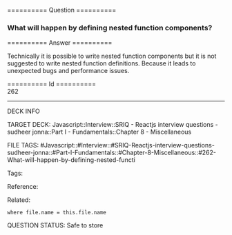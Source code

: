 ========== Question ==========  

### What will happen by defining nested function components?  

========== Answer ==========  

Technically it is possible to write nested function components but it is not suggested to write nested function definitions. Because it leads to unexpected bugs and performance issues.

========== Id ==========  
262

---

DECK INFO

TARGET DECK: Javascript::Interview::SRIQ - Reactjs interview questions - sudheer jonna::Part I - Fundamentals::Chapter 8 - Miscellaneous

FILE TAGS: #Javascript::#Interview::#SRIQ-Reactjs-interview-questions-sudheer-jonna::#Part-I-Fundamentals::#Chapter-8-Miscellaneous::#262-What-will-happen-by-defining-nested-functi

Tags:

Reference:

Related:

```dataview
where file.name = this.file.name
```
QUESTION STATUS: Safe to store
